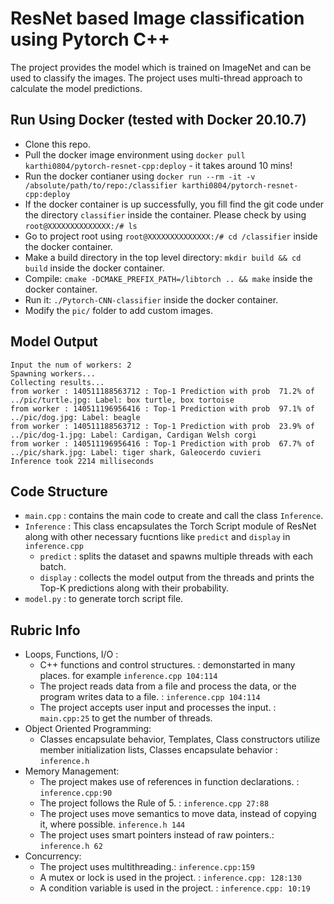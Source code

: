 # ResNet based Image classification using Pytorch C++

The project provides the model which is trained on ImageNet and can be used to classify the images. The project uses multi-thread approach to calculate the model predictions.  

## Run Using Docker (tested with Docker 20.10.7)

 * Clone this repo.
 * Pull the docker image environment using `docker pull karthi0804/pytorch-resnet-cpp:deploy` - it takes around 10 mins! 
 * Run the docker contianer using `docker run --rm -it -v /absolute/path/to/repo:/classifier karthi0804/pytorch-resnet-cpp:deploy`
 * If the docker container is up successfully, you fill find the git code under the directory `classifier` inside the container. Please check by using `root@XXXXXXXXXXXXXX:/# ls`
 * Go to project root using `root@XXXXXXXXXXXXXX:/# cd /classifier` inside the docker container.
 * Make a build directory in the top level directory: `mkdir build && cd build` inside the docker container.
 * Compile: `cmake -DCMAKE_PREFIX_PATH=/libtorch .. && make` inside the docker container.
 * Run it: `./Pytorch-CNN-classifier` inside the docker container.
 * Modify the `pic/` folder to add custom images.
 
## Model Output
```
Input the num of workers: 2
Spawning workers...
Collecting results...
from worker : 140511188563712 : Top-1 Prediction with prob  71.2% of    ../pic/turtle.jpg: Label: box turtle, box tortoise
from worker : 140511196956416 : Top-1 Prediction with prob  97.1% of       ../pic/dog.jpg: Label: beagle
from worker : 140511188563712 : Top-1 Prediction with prob  23.9% of     ../pic/dog-1.jpg: Label: Cardigan, Cardigan Welsh corgi
from worker : 140511196956416 : Top-1 Prediction with prob  67.7% of     ../pic/shark.jpg: Label: tiger shark, Galeocerdo cuvieri
Inference took 2214 milliseconds
```

## Code Structure

* `main.cpp` : contains the main code to create and call the class `Inference`.
* `Inference` : This class encapsulates the Torch Script module of ResNet along with other necessary fucntions like `predict` and `display` in `inference.cpp`
  *  `predict` : splits the dataset and spawns multiple threads with each batch.
  *  `display` : collects the model output from the threads and prints the Top-K predictions along with their probability.
* `model.py` : to generate torch script file.

## Rubric Info

* Loops, Functions, I/O :
  * C++ functions and control structures. : demonstarted in many places. for example `inference.cpp 104:114`   
  * The project reads data from a file and process the data, or the program writes data to a file. : `inference.cpp 104:114` 
  * The project accepts user input and processes the input. : `main.cpp:25` to get the number of threads.
* Object Oriented Programming:
  * Classes encapsulate behavior, Templates, Class constructors utilize member initialization lists, Classes encapsulate behavior : `inference.h`
* Memory Management:
  * The project makes use of references in function declarations. : `inference.cpp:90`
  * The project follows the Rule of 5. : `inference.cpp 27:88`
  * The project uses move semantics to move data, instead of copying it, where possible. `inference.h 144`
  * The project uses smart pointers instead of raw pointers.: `inference.h 62`
* Concurrency:
  * The project uses multithreading.: `inference.cpp:159`
  * A mutex or lock is used in the project. : `inference.cpp: 128:130`
  * A condition variable is used in the project. : `inference.cpp: 10:19`

